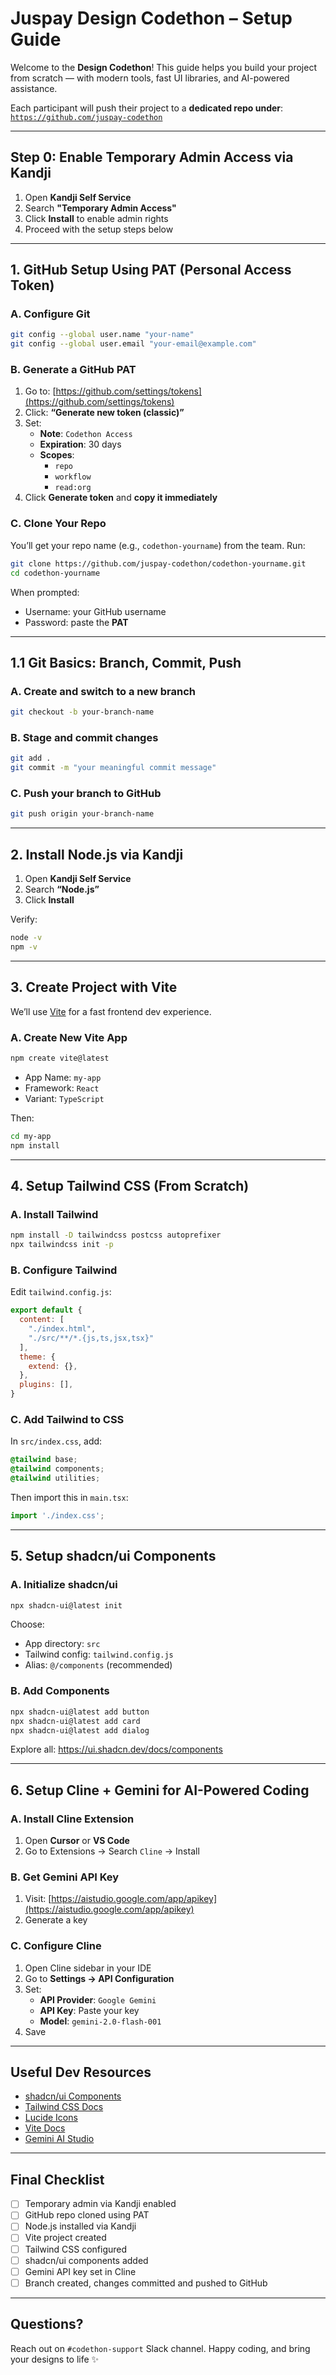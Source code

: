 
# Juspay Design Codethon – Setup Guide

Welcome to the **Design Codethon**! This guide helps you build your project from scratch — with modern tools, fast UI libraries, and AI-powered assistance.

Each participant will push their project to a **dedicated repo under**:  
[`https://github.com/juspay-codethon`](https://github.com/juspay-codethon)

---

## Step 0: Enable Temporary Admin Access via Kandji

1. Open **Kandji Self Service**
2. Search **"Temporary Admin Access"**
3. Click **Install** to enable admin rights
4. Proceed with the setup steps below

---

## 1. GitHub Setup Using PAT (Personal Access Token)

### A. Configure Git

```bash
git config --global user.name "your-name"
git config --global user.email "your-email@example.com"
```

### B. Generate a GitHub PAT

1. Go to: [https://github.com/settings/tokens](https://github.com/settings/tokens)
2. Click: **“Generate new token (classic)”**
3. Set:
   - **Note**: `Codethon Access`
   - **Expiration**: 30 days
   - **Scopes**:
     - `repo`
     - `workflow`
     - `read:org`
4. Click **Generate token** and **copy it immediately**

### C. Clone Your Repo

You’ll get your repo name (e.g., `codethon-yourname`) from the team. Run:

```bash
git clone https://github.com/juspay-codethon/codethon-yourname.git
cd codethon-yourname
```

When prompted:
- Username: your GitHub username
- Password: paste the **PAT**

---

## 1.1 Git Basics: Branch, Commit, Push

### A. Create and switch to a new branch

```bash
git checkout -b your-branch-name
```

### B. Stage and commit changes

```bash
git add .
git commit -m "your meaningful commit message"
```

### C. Push your branch to GitHub

```bash
git push origin your-branch-name
```

---

## 2. Install Node.js via Kandji

1. Open **Kandji Self Service**
2. Search **“Node.js”**
3. Click **Install**

Verify:
```bash
node -v
npm -v
```

---

## 3. Create Project with Vite

We’ll use [Vite](https://vitejs.dev/) for a fast frontend dev experience.

### A. Create New Vite App

```bash
npm create vite@latest
```

- App Name: `my-app`
- Framework: `React`
- Variant: `TypeScript`

Then:

```bash
cd my-app
npm install
```

---

## 4. Setup Tailwind CSS (From Scratch)

### A. Install Tailwind

```bash
npm install -D tailwindcss postcss autoprefixer
npx tailwindcss init -p
```

### B. Configure Tailwind

Edit `tailwind.config.js`:

```js
export default {
  content: [
    "./index.html",
    "./src/**/*.{js,ts,jsx,tsx}"
  ],
  theme: {
    extend: {},
  },
  plugins: [],
}
```

### C. Add Tailwind to CSS

In `src/index.css`, add:

```css
@tailwind base;
@tailwind components;
@tailwind utilities;
```

Then import this in `main.tsx`:

```ts
import './index.css';
```

---

## 5. Setup shadcn/ui Components

### A. Initialize shadcn/ui

```bash
npx shadcn-ui@latest init
```

Choose:
- App directory: `src`
- Tailwind config: `tailwind.config.js`
- Alias: `@/components` (recommended)

### B. Add Components

```bash
npx shadcn-ui@latest add button
npx shadcn-ui@latest add card
npx shadcn-ui@latest add dialog
```

Explore all: https://ui.shadcn.dev/docs/components

---

## 6. Setup Cline + Gemini for AI-Powered Coding

### A. Install Cline Extension

1. Open **Cursor** or **VS Code**
2. Go to Extensions → Search `Cline` → Install

### B. Get Gemini API Key

1. Visit: [https://aistudio.google.com/app/apikey](https://aistudio.google.com/app/apikey)
2. Generate a key

### C. Configure Cline

1. Open Cline sidebar in your IDE
2. Go to **Settings → API Configuration**
3. Set:
   - **API Provider**: `Google Gemini`
   - **API Key**: Paste your key
   - **Model**: `gemini-2.0-flash-001`
4. Save

---

## Useful Dev Resources

- [shadcn/ui Components](https://ui.shadcn.dev/docs/components)
- [Tailwind CSS Docs](https://tailwindcss.com/docs)
- [Lucide Icons](https://lucide.dev)
- [Vite Docs](https://vitejs.dev/guide/)
- [Gemini AI Studio](https://aistudio.google.com/app)

---

## Final Checklist

- [ ] Temporary admin via Kandji enabled
- [ ] GitHub repo cloned using PAT
- [ ] Node.js installed via Kandji
- [ ] Vite project created
- [ ] Tailwind CSS configured
- [ ] shadcn/ui components added
- [ ] Gemini API key set in Cline
- [ ] Branch created, changes committed and pushed to GitHub

---

## Questions?

Reach out on `#codethon-support` Slack channel. Happy coding, and bring your designs to life ✨
